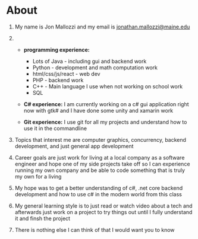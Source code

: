 # About 

1. My name is Jon Mallozzi and my email is jonathan.mallozzi@maine.edu

1. * **programming experience:**
        * Lots of Java - including gui and backend work
        * Python - development and math computation work
        * html/css/js/react - web dev
        * PHP - backend work
        * C++ - Main language I use when not working on school work
        * SQL

    * **C# experience:**
    I am currently working on a c# gui application right now with gtk# and I have done some unity and xamarin work

    * **Git experience:** I use git for all my projects and understand how to use it in the commandline 

1.  Topics that interest me are computer graphics, concurrency, backend development, and just general app development 

1. Career goals are just work for living at a local company as a software engineer and hope one of my side projects take off so I can experience running my own company and be able to code something that is truly my own for a living

1. My hope was to get a better understanding of c#, .net core backend development and how to use c# in the modern world from this class

1. My general learning style is to just read or watch video about a tech and afterwards just work on a project to try things out until I fully understand it and finsh the project

1. There is nothing else I can think of that I would want you to know